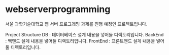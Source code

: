 # webserverprogramming

서울 과학기술대학교 웹 서버 프로그래밍 과제를 진행 예정인 프로젝트입니다.

Project Structure
DB : 데이터베이스 설계 내용을 넣어둘 디렉토리입니다.
BackEnd : 백엔드 설계 내용을 넣어둘 디렉토리입니다.
FrontEnd : 프론트엔드 설계 내용을 넣어둘 디렉토리입니다.
